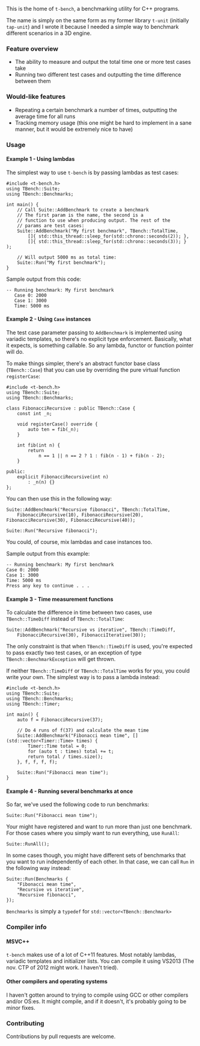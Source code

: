 This is the home of `t-bench`, a benchmarking utility for C++ programs.

The name is simply on the same form as my former library `t-unit` (initially `tap-unit`) and 
I wrote it because I needed a simple way to benchmark different scenarios in a 3D engine.

### Feature overview

* The ability to measure and output the total time one or more test cases take
* Running two different test cases and outputting the time difference between them

### Would-like features

* Repeating a certain benchmark a number of times, outputting the average time for all runs
* Tracking memory usage (this one might be hard to implement in a sane manner, but it would be extremely nice to have)

### Usage

#### Example 1 - Using lambdas

The simplest way to use `t-bench` is by passing lambdas as test cases:

	#include <t-bench.h>
	using TBench::Suite;
	using TBench::Benchmarks;

	int main() {
		// Call Suite::AddBenchmark to create a benchmark 
		// The first param is the name, the second is a 
		// function to use when producing output. The rest of the 
		// params are test cases:
		Suite::AddBenchmark("My first benchmark", TBench::TotalTime, 
			[]{ std::this_thread::sleep_for(std::chrono::seconds(2)); },
			[]{ std::this_thread::sleep_for(std::chrono::seconds(3)); }
	);

		// Will output 5000 ms as total time:
		Suite::Run("My first benchmark");
	}

Sample output from this code:

	-- Running benchmark: My first benchmark
	   Case 0: 2000
	   Case 1: 3000
	   Time: 5000 ms

#### Example 2 - Using `Case` instances

The test case parameter passing to `AddBenchmark` is implemented using variadic templates, so
there's no explicit type enforcement. Basically, what it expects, is something callable. So any
lambda, functor or function pointer will do.

To make things simpler, there's an abstract functor base class (`TBench::Case`) that you can use
by overriding the pure virtual function `registerCase`:

	#include <t-bench.h>
	using TBench::Suite;
	using TBench::Benchmarks;

	class FibonacciRecursive : public TBench::Case {
		const int _n;

		void registerCase() override {
			auto ten = fib(_n);
		}

		int fib(int n) {
			return 
				n == 1 || n == 2 ? 1 : fib(n - 1) + fib(n - 2);
		}

	public:
		explicit FibonacciRecursive(int n)
			: _n(n) {}
	};
	
You can then use this in the following way:

	Suite::AddBenchmark("Recursive fibonacci", TBench::TotalTime, 
		FibonacciRecursive(10), FibonacciRecursive(20), FibonacciRecursive(30), FibonacciRecursive(40));
	
	Suite::Run("Recursive fibonacci");

You could, of course, mix lambdas and case instances too. 

Sample output from this example:

	-- Running benchmark: My first benchmark
	Case 0: 2000
	Case 1: 3000
	Time: 5000 ms
	Press any key to continue . . .

#### Example 3 - Time measurement functions

To calculate the difference in time between two cases, use `TBench::TimeDiff`
instead of `TBench::TotalTime`:

	Suite::AddBenchmark("Recursive vs iterative", TBench::TimeDiff, 
		FibonacciRecursive(30), FibonacciIterative(30));
		
The only constraint is that when `TBench::TimeDiff` is used, you're expected to
pass exactly two test cases, or an exception of type `TBench::BenchmarkException`
will get thrown.

If neither `TBench::TimeDiff` or `TBench::TotalTime` works for you, you could
write your own. The simplest way is to pass a lambda instead:

	#include <t-bench.h>
	using TBench::Suite;
	using TBench::Benchmarks;
	using TBench::Timer;

	int main() {
		auto f = FibonacciRecursive(37);
		
		// Do 4 runs of f(37) and calculate the mean time
		Suite::AddBenchmark("Fibonacci mean time", [](std::vector<Timer::Time> times) {
			Timer::Time total = 0;
			for (auto t : times) total += t;
			return total / times.size();
		}, f, f, f, f);
		
		Suite::Run("Fibonacci mean time");
	}
	
#### Example 4 - Running several benchmarks at once

So far, we've used the following code to run benchmarks:

	Suite::Run("Fibonacci mean time");

Your might have registered and want to run more than just one benchmark.
For those cases where you simply want to run everything, use `RunAll`:

	Suite::RunAll();
	
In some cases though, you might have different sets of benchmarks that
you want to run independently of each other. In that case, we can call
`Run` in the following way instead:

	Suite::Run(Benchmarks {
		"Fibonacci mean time",
		"Recursive vs iterative",
		"Recursive fibonacci",
	});
	
`Benchmarks` is simply a `typedef` for `std::vector<TBench::Benchmark>`

### Compiler info

#### MSVC++

`t-bench` makes use of a lot of C++11 features. Most notably lambdas, variadic templates and initializer lists. 
You can compile it using VS2013 (The nov. CTP of 2012 might work. I haven't tried). 

#### Other compilers and operating systems

I haven't gotten around to trying to compile using GCC or other compilers and/or OS:es. It might compile, and if 
it doesn't, it's probably going to be minor fixes.

### Contributing

Contributions by pull requests are welcome.

